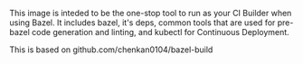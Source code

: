 This image is inteded to be the one-stop tool to run as your CI Builder when using Bazel. It includes bazel, it's deps, common tools that are used for pre-bazel code generation and linting, and kubectl for Continuous Deployment.

This is based on github.com/chenkan0104/bazel-build
